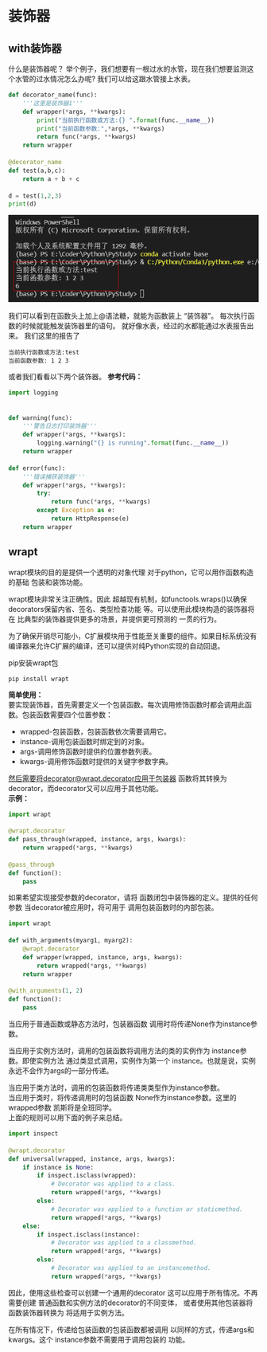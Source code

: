 # 装饰器

## with装饰器

什么是装饰器呢？
举个例子，我们想要有一根过水的水管，现在我们想要监测这个水管的过水情况怎么办呢?
我们可以给这跟水管接上水表。

```py
def decorator_name(func):
    '''这里是装饰器1'''
    def wrapper(*args, **kwargs):
        print("当前执行函数或方法:{} ".format(func.__name__))
        print("当前函数参数:",*args, **kwargs)
        return func(*args, **kwargs)
    return wrapper

@decorator_name
def test(a,b,c):
    return a + b + c

d = test(1,2,3)
print(d)
```

![images](./images/img034.png)

我们可以看到在函数头上加上@语法糖，就能为函数装上 “装饰器”。
每次执行函数的时候就能触发装饰器里的语句。
就好像水表，经过的水都能通过水表报告出来。
我们这里的报告了

    当前执行函数或方法:test
    当前函数参数: 1 2 3

或者我们看看以下两个装饰器。
**参考代码：**
```py
import logging


def warning(func):
    '''警告日志打印装饰器'''
    def wrapper(*args, **kwargs):
        logging.warning("{} is running".format(func.__name__))
    return wrapper

def error(func):
    '''错误捕获装饰器'''
    def wrapper(*args, **kwargs):
        try:
            return func(*args, **kwargs)
        except Exception as e:
            return HttpResponse(e)
    return wrapper
```
## wrapt
wrapt模块的目的是提供一个透明的对象代理 对于python，它可以用作函数构造的基础 包装和装饰功能。

wrapt模块非常关注正确性。因此 超越现有机制，如functools.wraps()以确保 decorators保留内省、签名、类型检查功能 等。可以使用此模块构造的装饰器将在 比典型的装饰器提供更多的场景，并提供更可预测的 一贯的行为。

为了确保开销尽可能小，C扩展模块用于性能至关重要的组件。如果目标系统没有编译器来允许C扩展的编译，还可以提供对纯Python实现的自动回退。

pip安装wrapt包
```
pip install wrapt
```
**简单使用：**  
要实现装饰器，首先需要定义一个包装函数。每次调用修饰函数时都会调用此函数。包装函数需要四个位置参数：  
- wrapped-包装函数，包装函数依次需要调用它。
- instance-调用包装函数时绑定到的对象。
- args-调用修饰函数时提供的位置参数列表。
- kwargs-调用修饰函数时提供的关键字参数字典。

然后需要将decorator@wrapt.decorator应用于包装器 函数将其转换为decorator，而decorator又可以应用于其他功能。  
**示例：**
```py
import wrapt

@wrapt.decorator
def pass_through(wrapped, instance, args, kwargs):
    return wrapped(*args, **kwargs)

@pass_through
def function():
    pass

```
如果希望实现接受参数的decorator，请将 函数闭包中装饰器的定义。提供的任何参数 当decorator被应用时，将可用于 调用包装函数时的内部包装。
```py
import wrapt

def with_arguments(myarg1, myarg2):
    @wrapt.decorator
    def wrapper(wrapped, instance, args, kwargs):
        return wrapped(*args, **kwargs)
    return wrapper

@with_arguments(1, 2)
def function():
    pass
```

当应用于普通函数或静态方法时，包装器函数 调用时将传递None作为instance参数。  

当应用于实例方法时，调用的包装函数将调用方法的类的实例作为 instance参数。即使实例方法 通过类显式调用，实例作为第一个 instance。也就是说，实例永远不会作为args的一部分传递。  

当应用于类方法时，调用的包装函数将传递类类型作为instance参数。  
当应用于类时，将传递调用时的包装函数 None作为instance参数。这里的wrapped参数 凯斯将是全班同学。  
上面的规则可以用下面的例子来总结。  

```py
import inspect

@wrapt.decorator
def universal(wrapped, instance, args, kwargs):
    if instance is None:
        if inspect.isclass(wrapped):
            # Decorator was applied to a class.
            return wrapped(*args, **kwargs)
        else:
            # Decorator was applied to a function or staticmethod.
            return wrapped(*args, **kwargs)
    else:
        if inspect.isclass(instance):
            # Decorator was applied to a classmethod.
            return wrapped(*args, **kwargs)
        else:
            # Decorator was applied to an instancemethod.
            return wrapped(*args, **kwargs)
```


因此，使用这些检查可以创建一个通用的decorator 这可以应用于所有情况。不再需要创建 普通函数和实例方法的decorator的不同变体， 或者使用其他包装器将函数装饰器转换为 将适用于实例方法。

在所有情况下，传递给包装函数的包装函数都被调用 以同样的方式，传递args和kwargs。这个 instance参数不需要用于调用包装的 功能。